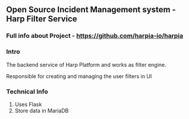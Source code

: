 ## Open Source Incident Management system - Harp Filter Service

### Full info about Project - https://github.com/harpia-io/harpia

### Intro
The backend service of Harp Platform and works as filter engine.

Responsible for creating and managing the user filters in UI

### Technical Info
1. Uses Flask
2. Store data in MariaDB